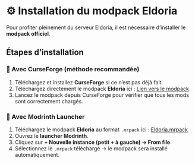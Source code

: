 # ⚙️ Installation du modpack Eldoria

Pour profiter pleinement du serveur Eldoria, il est nécessaire d’installer le **modpack officiel**.

## Étapes d’installation

### 🔹 Avec CurseForge (méthode recommandée)
1. Téléchargez et installez **CurseForge** si ce n’est pas déjà fait.  
2. Téléchargez directement le modpack **Eldoria** ici : [Lien vers le modpack](https://www.curseforge.com/minecraft/modpacks/eldoria-fr)  
3. Lancez le modpack depuis CurseForge pour vérifier que tous les mods sont correctement chargés.  

### 🔹 Avec Modrinth Launcher
1. Téléchargez le modpack **Eldoria** au format `.mrpack` ici : [Eldoria.mrpack](https://github.com/RetrozDev/eldoria-wiki/blob/main/assets/Eldoria.mrpack)  
2. Ouvrez le **launcher Modrinth**.  
3. Cliquez sur **+ Nouvelle instance (petit + à gauche) → From file**.  
4. Sélectionnez le `.mrpack` téléchargé → le modpack sera installé automatiquement.
